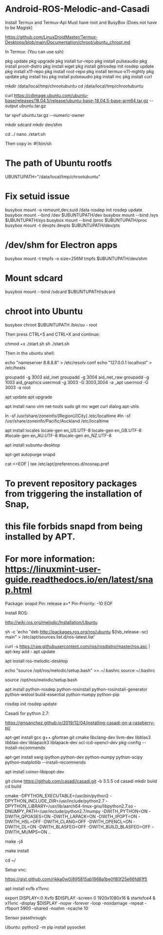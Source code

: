 # Android-ROS-Melodic-and-Casadi

Install Termux and Termux-Api
Must have root and BusyBox (Does not have to be Magisk)

https://github.com/LinuxDroidMaster/Termux-Desktops/blob/main/Documentation/chroot/ubuntu_chroot.md

In Termux: (You can use ssh)

pkg update
pkg upgrade
pkg install tur-repo
pkg install pulseaudio
pkg install proot-distro
pkg install wget
pkg install gitrosdep init
rosdep update
pkg install x11-repo
pkg install root-repo
pkg install termux-x11-nightly
pkg update
pkg install tsu
pkg install pulseaudio
pkg install mc
pkg install curl

mkdir /data/local/tmp/chrootubuntu
cd /data/local/tmp/chrootubuntu

curl https://cdimage.ubuntu.com/ubuntu-base/releases/18.04.5/release/ubuntu-base-18.04.5-base-arm64.tar.gz --output ubuntu.tar.gz

tar xpvf ubuntu.tar.gz --numeric-owner

mkdir sdcard
mkdir dev/shm

cd ../
nano ./start.sh

Then copy in:
#!/bin/sh

# The path of Ubuntu rootfs
UBUNTUPATH="/data/local/tmp/chrootubuntu"

# Fix setuid issue
busybox mount -o remount,dev,suid /data
rosdep init
rosdep update
busybox mount --bind /dev $UBUNTUPATH/dev
busybox mount --bind /sys $UBUNTUPATH/sys
busybox mount --bind /proc $UBUNTUPATH/proc
busybox mount -t devpts devpts $UBUNTUPATH/dev/pts

# /dev/shm for Electron apps
busybox mount -t tmpfs -o size=256M tmpfs $UBUNTUPATH/dev/shm

# Mount sdcard
busybox mount --bind /sdcard $UBUNTUPATH/sdcard

# chroot into Ubuntu
busybox chroot $UBUNTUPATH /bin/su - root

Then press CTRL+S and CTRL+X and continue:

chmod +x ./start.sh
sh ./start.sh

Then in the ubuntu shell:

echo "nameserver 8.8.8.8" > /etc/resolv.conf
echo "127.0.0.1 localhost" > /etc/hosts

groupadd -g 3003 aid_inet
groupadd -g 3004 aid_net_raw
groupadd -g 1003 aid_graphics
usermod -g 3003 -G 3003,3004 -a _apt
usermod -G 3003 -a root

apt update
apt upgrade

apt install nano vim net-tools sudo git mc wget curl dialog apt-utils

ln -sf /usr/share/zoneinfo/[Region]/[City] /etc/localtime
#ln -sf /usr/share/zoneinfo/Pacific/Auckland /etc/localtime

apt install locales
locale-gen en_US.UTF-8
locale-gen en_GB.UTF-8
#locale-gen en_AU.UTF-8
#locale-gen en_NZ.UTF-8

apt install xubuntu-desktop

apt-get autopurge snapd

cat <<EOF | tee /etc/apt/preferences.d/nosnap.pref
# To prevent repository packages from triggering the installation of Snap,
# this file forbids snapd from being installed by APT.
# For more information: https://linuxmint-user-guide.readthedocs.io/en/latest/snap.html
Package: snapd
Pin: release a=*
Pin-Priority: -10
EOF

Install ROS:

http://wiki.ros.org/melodic/Installation/Ubuntu

sh -c 'echo "deb http://packages.ros.org/ros/ubuntu $(lsb_release -sc) main" > /etc/apt/sources.list.d/ros-latest.list'

curl -s https://raw.githubusercontent.com/ros/rosdistro/master/ros.asc | apt-key add -
apt update

apt install ros-melodic-desktop

echo "source /opt/ros/melodic/setup.bash" >> ~/.bashrc
source ~/.bashrc

source /opt/ros/melodic/setup.bash

apt install python-rosdep python-rosinstall python-rosinstall-generator python-wstool build-essential python-numpy python-pip

rosdep init
rosdep update

Casadi for python 2.7:

https://gmsanchez.github.io/2019/12/04/installing-casadi-on-a-raspberry-pi/

apt-get install gcc g++ gfortran git cmake libclang-dev llvm-dev libblas3 libblas-dev liblapack3 liblapack-dev ocl-icd-opencl-dev pkg-config --install-recommends

apt-get install swig ipython python-dev python-numpy python-scipy python-matplotlib --install-recommends

apt install coinor-libipopt-dev

git clone https://github.com/casadi/casadi.git -b 3.5.5
cd casadi
mkdir build
cd build

cmake -DPYTHON_EXECUTABLE=/usr/bin/python2 -DPYTHON_INCLUDE_DIR=/usr/include/python2.7 -DPYTHON_LIBRARY=/usr/lib/aarch64-linux-gnu/libpython2.7.so -DNUMPY_PATH=/usr/include/python2.7/numpy -DWITH_PYTHON=ON -DWITH_QPOASES=ON -DWITH_LAPACK=ON -DWITH_IPOPT=ON -DWITH_HSL=OFF -DWITH_CLANG=OFF -DWITH_OPENCL=ON -DWITH_DL=ON -DWITH_BLASFEO=OFF -DWITH_BUILD_BLASFEO=OFF -DWITH_MUMPS=ON ..

make -j4

make install

cd ~/

Setup vnc:

https://gist.github.com/rikka0w0/895815ab1968a1be0f80f25e66fd61f5

apt install xvfb x11vnc

export DISPLAY=:0 
Xvfb $DISPLAY -screen 0 1920x1080x16 &
startxfce4 &
x11vnc -display $DISPLAY -nopw -forever -loop -noxdamage -repeat -rfbport 5900 -shared -noshm -ncache 10

Sensor passthrough:

Ubuntu:
python2 -m pip install pysocket
